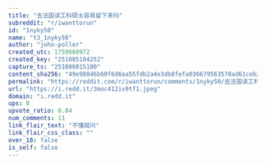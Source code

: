 ```yaml
---
title: "去法国读工科硕士容易留下来吗"
subreddit: "r/iwanttorun"
id: "1nyky50"
name: "t3_1nyky50"
author: "john-poller"
created_utc: 1759660972
created_key: "251005104252"
capture_ts: "251006015100"
content_sha256: "49e98846b60f6d6aa55fdb2a4e3db8fefa036679563578ad61ceb2e1c6509351"
permalink: "https://reddit.com/r/iwanttorun/comments/1nyky50/去法国读工科硕士容易留下来吗/"
url: "https://i.redd.it/3moc412iv9tf1.jpeg"
domain: "i.redd.it"
ups: 8
upvote_ratio: 0.84
num_comments: 11
link_flair_text: "不懂就问"
link_flair_css_class: ""
over_18: false
is_self: false
---
```


